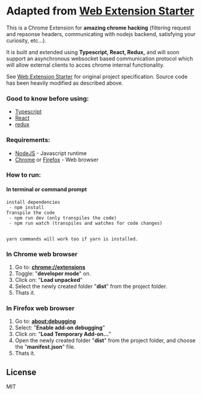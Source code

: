 # Adapted from [Web Extension Starter](https://github.com/ymdevs/Web-Extension-Starter) 

This is a Chrome Extension for **amazing chrome hacking** (filtering request and repsonse headers, communicating with nodejs backend, satisfying your curiosity, etc...). 

It is built and extended using **Typescript, React, Redux,** and will soon support an asynchronous websocket based communication protocol which will allow external clients to acces chrome internal functionality. 

See [Web Extension Starter](https://github.com/ymdevs/Web-Extension-Starter) for original project specification. Source code has been heavily modified as described above. 

### Good to know before using:
* [Typescript](https://www.typescriptlang.org/)
* [React](https://reactjs.org/)
* [redux](https://redux.js.org/)

### Requirements:
* [NodeJS](https://nodejs.org/en/) - Javascript runtime
* [Chrome](https://www.google.com/chrome/) or [Firefox](https://www.mozilla.org/en-US/firefox/) - Web browser

### How to run:
#### In terminal or command prompt

```
install dependencies
 - npm install
Transpile the code
 - npm run dev (only transpiles the code)
 - npm run watch (transpiles and watches for code changes)


yarn commands will work too if yarn is installed.
```

### In Chrome web browser
1. Go to: [**chrome://extensions**](chrome://extensions)
2. Toggle: "**developer mode**" on.
3. Click on: "**Load unpacked**"
4. Select the newly created folder "**dist**" from the project folder.
5. Thats it.

### In Firefox web browser
1. Go to: [**about:debugging**](about:debugging)
2. Select: "**Enable add-on debugging**"
3. Click on: "**Load Temporary Add-on…**"
4. Open the newly created folder "**dist**" from the project folder, and choose the "**manifest.json**" file.
5. Thats it.

## License
MIT
